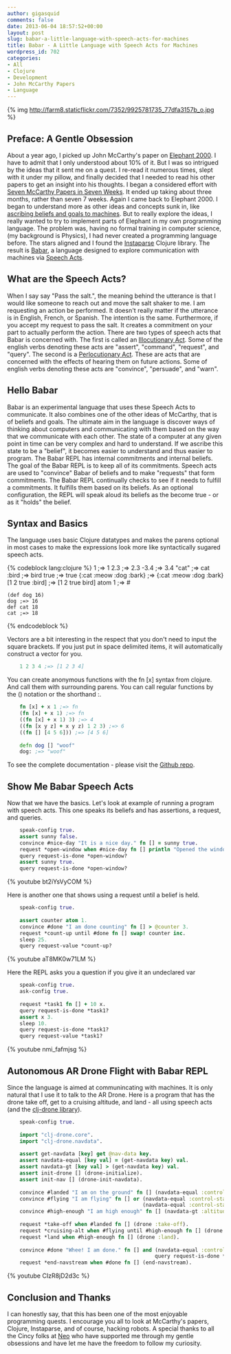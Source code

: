 ```yaml
---
author: gigasquid
comments: false
date: 2013-06-04 18:57:52+00:00
layout: post
slug: babar-a-little-language-with-speech-acts-for-machines
title: Babar - A Little Language with Speech Acts for Machines
wordpress_id: 702
categories:
- All
- Clojure
- Development
- John McCarthy Papers
- Language
---
```


{% img http://farm8.staticflickr.com/7352/9925781735_77dfa3157b_o.jpg %}


## Preface: A Gentle Obsession


About a year ago, I picked up John McCarthy's paper on [Elephant 2000](http://web.archive.org/web/20131014084908/http://www-formal.stanford.edu/jmc/elephant/elephant.html). I have to admit that I only understood about 10% of it. But I was so intrigued by the ideas that it sent me on a quest. I re-read it numerous times, slept with it under my pillow, and finally decided that I needed to read his other papers to get an insight into his thoughts. I began a considered effort with [Seven McCarthy Papers in Seven Weeks](http://gigasquidsoftware.com/wordpress/?p=466). It ended up taking about three months, rather than seven 7 weeks. Again I came back to Elephant 2000. I began to understand more as other ideas and concepts sunk in, like [ascribing beliefs and goals to machines](http://web.archive.org/web/20131014084908/http://www-formal.stanford.edu/jmc/ascribing/ascribing.html). But to really explore the ideas, I really wanted to try to implement parts of Elephant in my own programming language. The problem was, having no formal training in computer science, (my background is Physics), I had never created a programming language before. The stars aligned and I found the [Instaparse](https://github.com/Engelberg/instaparse) Clojure library. The result is [Babar](https://github.com/gigasquid/babar), a language designed to explore communication with machines via [Speech Acts](http://en.wikipedia.org/wiki/Speech_act).


## What are the Speech Acts?





When I say say "Pass the salt.", the meaning behind the utterance is that I would like someone to reach out and move the salt shaker to me. I am requesting an action be performed. It doesn't really matter if the utterance is in English, French, or Spanish. The intention is the same. Furthermore, if you accept my request to pass the salt. It creates a commitment on your part to actually perform the action. There are two types of speech acts that Babar is concerned with. The first is called an [Illocutionary Act](http://en.wikipedia.org/wiki/Illocutionary_act). Some of the english verbs denoting these acts are "assert", "command", "request", and "query". The second is a [Perlocutionary Act](http://en.wikipedia.org/wiki/Perlocutionary_act). These are acts that are concerned with the effects of hearing them on future actions. Some of english verbs denoting these acts are "convince", "persuade", and "warn".



## Hello Babar





Babar is an experimental language that uses these Speech Acts to communicate. It also combines one of the other ideas of McCarthy, that is of beliefs and goals. The ultimate aim in the language is discover ways of thinking about computers and communicating with them based on the way that we communicate with each other. The state of a computer at any given point in time can be very complex and hard to understand. If we ascribe this state to be a "belief", it becomes easier to understand and thus easier to program. The Babar REPL has internal commitments and internal beliefs. The goal of the Babar REPL is to keep all of its commitments. Speech acts are used to "convince" Babar of beliefs and to make "requests" that form commitments. The Babar REPL continually checks to see if it needs to fulfill a commitments. It fulfills them based on its beliefs. As an optional configuration, the REPL will speak aloud its beliefs as the become true - or as it "holds" the belief.


## Syntax and Basics





The language uses basic Clojure datatypes and makes the parens optional in most cases to make the expressions look more like syntactically sugared speech acts.

{% codeblock lang:clojure %} 
    1     ;=> 1
    2.3   ;=> 2.3
    -3.4  ;=> 3.4
    "cat" ;=> cat
    :bird ;=> bird
    true  ;=> true
    {:cat :meow :dog :bark} ;=> {:cat :meow :dog :bark}
    [1 2 true :bird] ;=> [1 2 true bird]
    atom 1 ;=> #
    
    (def dog 16)
    dog ;=> 16
    def cat 18
    cat ;=> 18
{% endcodeblock %}




Vectors are a bit interesting in the respect that you don't need to input the square brackets. If you just put in space delimited items, it will automatically construct a vector for you.

```clojure    
    1 2 3 4 ;=> [1 2 3 4]
````




You can create anonymous functions with the fn [x] syntax from clojure. And call them with surrounding parens. You can call regular functions by the () notation or the shorthand :.

```clojure    
    fn [x] + x 1 ;=> fn
    (fn [x] + x 1) ;=> fn
    ((fn [x] + x 1) 3) ;=> 4
    ((fn [x y z] + x y z) 1 2 3) ;=> 6
    ((fn [] [4 5 6])) ;=> [4 5 6]
    
    defn dog [] "woof"
    dog: ;=> "woof"
````




To see the complete documentation - please visit the [Github repo](https://github.com/gigasquid/babar).


## Show Me Babar Speech Acts


Now that we have the basics. Let's look at example of running a program with speech acts.
This one speaks its beliefs and has assertions, a request, and queries.

```clojure    
    speak-config true.
    assert sunny false.
    convince #nice-day "It is a nice day." fn [] = sunny true.
    request *open-window when #nice-day fn [] println "Opened the window".
    query request-is-done *open-window?
    assert sunny true.
    query request-is-done *open-window?
````


{% youtube bt2iYsVyCOM %}




Here is another one that shows using a request until a belief is held.

```clojure    
    speak-config true.
    
    assert counter atom 1.
    convince #done "I am done counting" fn [] > @counter 3.
    request *count-up until #done fn [] swap! counter inc.
    sleep 25.
    query request-value *count-up?
````

{% youtube aT8MK0w71LM %}




Here the REPL asks you a question if you give it an undeclared var

```clojure
    speak-config true.
    ask-config true.
    
    request *task1 fn [] + 10 x.
    query request-is-done *task1?
    assert x 3.
    sleep 10.
    query request-is-done *task1?
    query request-value *task1?
````

{% youtube nmi_fafmjsg %}


## Autonomous AR Drone Flight with Babar REPL





Since the language is aimed at communincating with machines. It is only natural that I use it to talk to the AR Drone.
Here is a program that has the drone take off, get to a cruising altitude, and land - all using speech acts (and the [clj-drone library](https://github.com/gigasquid/clj-drone)).

```clojure    
    speak-config true.
    
    import "clj-drone.core".
    import "clj-drone.navdata".
    
    assert get-navdata [key] get @nav-data key.
    assert navdata-equal [key val] = (get-navdata key) val.
    assert navdata-gt [key val] > (get-navdata key) val.
    assert init-drone [] (drone-initialize).
    assert init-nav [] (drone-init-navdata).
    
    convince #landed "I am on the ground" fn [] (navdata-equal :control-state :landed).
    convince #flying "I am flying" fn [] or (navdata-equal :control-state :flying)
                                            (navdata-equal :control-state :hovering).
    convince #high-enough "I am high enough" fn [] (navdata-gt :altitude 1.5).
    
    request *take-off when #landed fn [] (drone :take-off).
    request *cruising-alt when #flying until #high-enough fn [] (drone :up 0.1).
    request *land when #high-enough fn [] (drone :land).
    
    convince #done "Whee! I am done." fn [] and (navdata-equal :control-state :landed)
                                                query request-is-done *land.
    request *end-navstream when #done fn [] (end-navstream).
````

{% youtube CIzR8jD2d3c %}



## Conclusion and Thanks





I can honestly say, that this has been one of the most enjoyable programming quests. I encourage you all to look at McCarthy's papers, Clojure, Instaparse, and of course, hacking robots. A special thanks to all the Cincy folks at [Neo](http://www.neo.com/) who have supported me through my gentle obsessions and have let me have the freedom to follow my curiosity.

